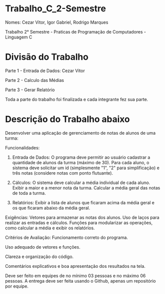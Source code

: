 # Trabalho_C_2-Semestre

Nomes: Cezar Vitor, Igor Gabriel, Rodrigo Marques

Trabalho 2° Semestre - Praticas de Programação de Computadores - Linguagem C

# Divisão do Trabalho

Parte 1 - Entrada de Dados: Cezar Vitor

Parte 2 - Calculo das Médias

Parte 3 - Gerar Relatório

Toda a parte do trabalho foi finalizada e cada integrante fez sua parte.

# Descrição do Trabalho abaixo

Desenvolver uma aplicação de gerenciamento de notas de alunos de uma turma:

Funcionalidades:
1. Entrada de Dados:
O programa deve permitir ao usuário cadastrar a quantidade de alunos da turma (máximo de 30).
Para cada aluno, o sistema deve solicitar um id (simplesmente "1", "2" para simplificação) e três notas (considere notas com ponto flutuante).

2. Cálculos:
O sistema deve calcular a média individual de cada aluno.
Exibir a maior e a menor nota da turma.
Calcular a média geral das notas de toda a turma.

3. Relatórios:
Exibir a lista de alunos que ficaram acima da média geral e os que ficaram abaixo da média geral.

Exigências:
Vetores para armazenar as notas dos alunos.
Uso de laços para realizar as entradas e cálculos.
Funções para modularizar as operações, como calcular a média e exibir os relatórios.

Critérios de Avaliação:
Funcionamento correto do programa.

Uso adequado de vetores e funções.

Clareza e organização do código.

Comentários explicativos e boa apresentação dos resultados na tela.

Deve ser feito em equipes de no mínimo 03 pessoas e no máximo 06 pessoas.
A entrega deve ser feita usando o Github, apenas um repositório por equipe.
